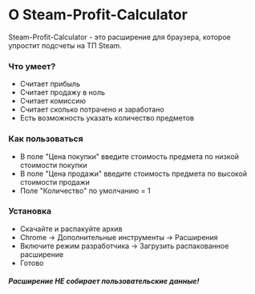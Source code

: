 <h1>О Steam-Profit-Calculator</h1>
Steam-Profit-Calculator - это расширение для браузера, которое упростит подсчеты на ТП Steam.

<h3>Что умеет?</h3>
<ul> 
  <li>Считает прибыль</li>
  <li>Считает продажу в ноль</li>
  <li>Считает комиссию</li>
  <li>Считает сколько потрачено и заработано</li>
  <li>Есть возможность указать количество предметов</li>
</ul>

<h3>Как пользоваться</h3>
<ul> 
  <li>В поле "Цена покупки" введите стоимость предмета по низкой стоимости покупки</li>
  <li>В поле "Цена продажи" введите стоимость предмета по высокой стоимости продажи</li>
  <li>Поле "Количество" по умолчанию = 1</li>
</ul>

<h3>Установка</h3>
<ul> 
  <li>Скачайте и распакуйте архив</li>
  <li>Chrome -> Дополнительные инструменты -> Расширения</li>
  <li>Включите режим разработчика -> Загрузить распакованное расширение </li>
  <li>Готово</li>
</ul>

<h5>Расширение НЕ собирает пользовательские данные!</h5>
